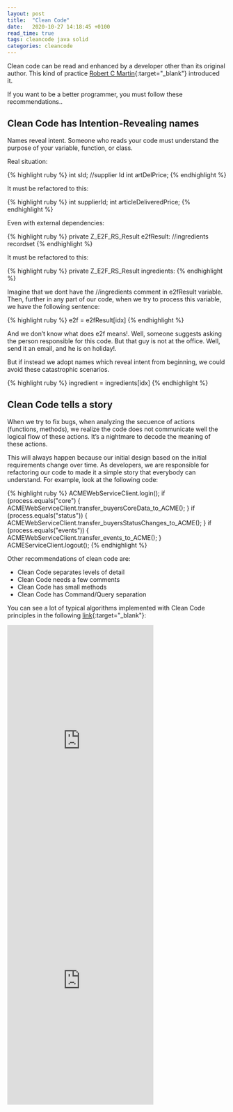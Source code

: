 ```yaml
---
layout: post
title:  "Clean Code"
date:   2020-10-27 14:18:45 +0100
read_time: true
tags: cleancode java solid
categories: cleancode
---
```

Clean code can be read and enhanced by a developer other than its original author. This kind of practice [Robert C Martin](https://amzn.to/3rAejgU){:target="_blank"} introduced it.

If you want to be a better programmer, you must follow these recommendations..

## Clean Code has Intention-Revealing names

Names reveal intent. Someone who reads your code must understand the purpose of your variable, function, or class.

Real situation:

{% highlight ruby %}
int sId; //supplier Id
int artDelPrice;
{% endhighlight %}

It must be refactored to this:

{% highlight ruby %}
int supplierId;
int articleDeliveredPrice;
{% endhighlight %}

Even with external dependencies:

{% highlight ruby %}
private Z_E2F_RS_Result e2fResult: //ingredients recordset
{% endhighlight %}

It must be refactored to this:

{% highlight ruby %}
private Z_E2F_RS_Result ingredients:
{% endhighlight %}

Imagine that we dont have the //ingredients comment in e2fResult variable. Then, further in any part of our code, when we try to process this variable, we have the following sentence:

{% highlight ruby %}
e2f = e2fResult[idx]
{% endhighlight %}

And we don’t know what does e2f means!. Well, someone suggests asking the person responsible for this code. But that guy is not at the office. Well, send it an email, and he is on holiday!.

But if instead we adopt names which reveal intent from beginning, we could avoid these catastrophic scenarios.

{% highlight ruby %}
ingredient = ingredients[idx]
{% endhighlight %}

## Clean Code tells a story

When we try to fix bugs, when analyzing the secuence of actions (functions, methods), we realize the code does not communicate well the logical flow of these actions. It’s a nightmare to decode the meaning of these actions.

This will always happen because our initial design based on the initial requirements change over time. As developers, we are responsible for refactoring our code to made it a simple story that everybody can understand. For example, look at the following code:

{% highlight ruby %}
ACMEWebServiceClient.login();
if (process.equals("core") {
    ACMEWebServiceClient.transfer_buyersCoreData_to_ACME();
}
if (process.equals("status")) {
    ACMEWebServiceClient.transfer_buyersStatusChanges_to_ACME();
}
if (process.equals("events")) {
    ACMEWebServiceClient.transfer_events_to_ACME();
}
ACMEServiceClient.logout();
{% endhighlight %}

Other recommendations of clean code are:

* Clean Code separates levels of detail
* Clean Code needs a few comments
* Clean Code has small methods
* Clean Code has Command/Query separation

You can see a lot of typical algorithms implemented with Clean Code principles in the following [link](https://amzn.to/2LqceUy){:target="_blank"}:

<iframe type="text/html" width="336" height="550" frameborder="0" allowfullscreen style="max-width:100%" src="https://lesen.amazon.de/kp/card?asin=B086JCK6C4&preview=inline&linkCode=kpe&ref_=cm_sw_r_kb_dp_f2H6Fb7NENATK&tag=codersite20-20" ></iframe>

<iframe width="336" height="550" src="https://www.youtube.com/embed/qf4vJrhNQn0" frameborder="0" allow="accelerometer; autoplay; clipboard-write; encrypted-media; gyroscope; picture-in-picture" allowfullscreen></iframe>


